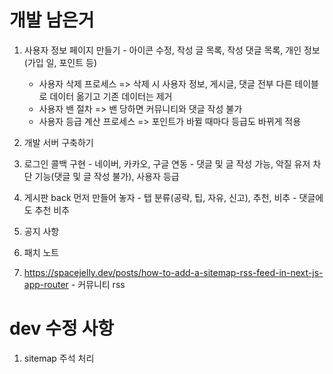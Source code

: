 # 개발 남은거

1. 사용자 정보 페이지 만들기 - 아이콘 수정, 작성 글 목록, 작성 댓글 목록, 개인 정보(가입 일, 포인트 등)

   - 사용자 삭제 프로세스 => 삭제 시 사용자 정보, 게시글, 댓글 전부 다른 테이블로 데이터 옮기고 기존 데이터는 제거
   - 사용자 밴 절차 => 밴 당하면 커뮤니티와 댓글 작성 불가
   - 사용자 등급 계산 프로세스 => 포인트가 바뀔 때마다 등급도 바뀌게 적용

2. 개발 서버 구축하기
3. 로그인 콜백 구현 - 네이버, 카카오, 구글 연동 - 댓글 및 글 작성 가능, 악질 유저 차단 기능(댓글 및 글 작성 불가), 사용자 등급
4. 게시판 back 먼저 만들어 놓자 - 탭 분류(공략, 팁, 자유, 신고), 추천, 비추 - 댓글에도 추천 비추
5. 공지 사항
6. 패치 노트
7. https://spacejelly.dev/posts/how-to-add-a-sitemap-rss-feed-in-next-js-app-router - 커뮤니티 rss

# dev 수정 사항

1. sitemap 주석 처리
